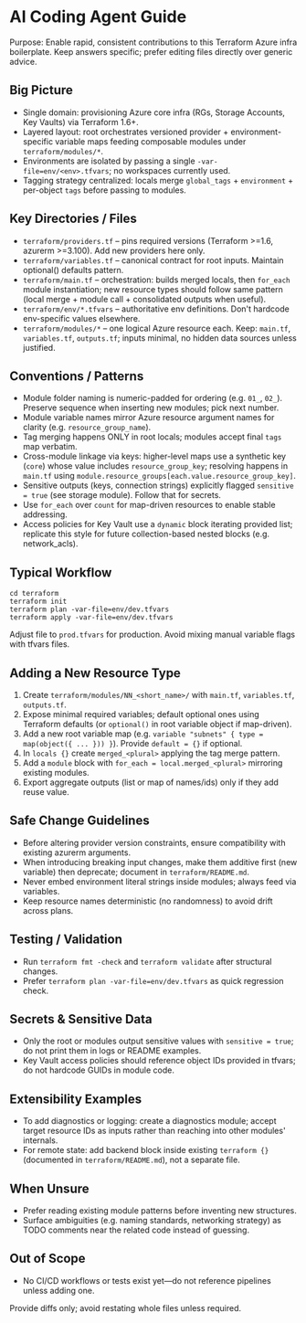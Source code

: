 # AI Coding Agent Guide

Purpose: Enable rapid, consistent contributions to this Terraform Azure infra boilerplate.
Keep answers specific; prefer editing files directly over generic advice.

## Big Picture
- Single domain: provisioning Azure core infra (RGs, Storage Accounts, Key Vaults) via Terraform 1.6+.
- Layered layout: root orchestrates versioned provider + environment-specific variable maps feeding composable modules under `terraform/modules/*`.
- Environments are isolated by passing a single `-var-file=env/<env>.tfvars`; no workspaces currently used.
- Tagging strategy centralized: locals merge `global_tags` + `environment` + per-object `tags` before passing to modules.

## Key Directories / Files
- `terraform/providers.tf` – pins required versions (Terraform >=1.6, azurerm >=3.100). Add new providers here only.
- `terraform/variables.tf` – canonical contract for root inputs. Maintain optional() defaults pattern.
- `terraform/main.tf` – orchestration: builds merged locals, then `for_each` module instantiation; new resource types should follow same pattern (local merge + module call + consolidated outputs when useful).
- `terraform/env/*.tfvars` – authoritative env definitions. Don't hardcode env-specific values elsewhere.
- `terraform/modules/*` – one logical Azure resource each. Keep: `main.tf`, `variables.tf`, `outputs.tf`; inputs minimal, no hidden data sources unless justified.

## Conventions / Patterns
- Module folder naming is numeric-padded for ordering (e.g. `01_`, `02_`). Preserve sequence when inserting new modules; pick next number.
- Module variable names mirror Azure resource argument names for clarity (e.g. `resource_group_name`).
- Tag merging happens ONLY in root locals; modules accept final `tags` map verbatim.
- Cross-module linkage via keys: higher-level maps use a synthetic key (`core`) whose value includes `resource_group_key`; resolving happens in `main.tf` using `module.resource_groups[each.value.resource_group_key]`.
- Sensitive outputs (keys, connection strings) explicitly flagged `sensitive = true` (see storage module). Follow that for secrets.
- Use `for_each` over `count` for map-driven resources to enable stable addressing.
- Access policies for Key Vault use a `dynamic` block iterating provided list; replicate this style for future collection-based nested blocks (e.g. network_acls).

## Typical Workflow
```pwsh
cd terraform
terraform init
terraform plan -var-file=env/dev.tfvars
terraform apply -var-file=env/dev.tfvars
```
Adjust file to `prod.tfvars` for production. Avoid mixing manual variable flags with tfvars files.

## Adding a New Resource Type
1. Create `terraform/modules/NN_<short_name>/` with `main.tf`, `variables.tf`, `outputs.tf`.
2. Expose minimal required variables; default optional ones using Terraform defaults (or `optional()` in root variable object if map-driven).
3. Add a new root variable map (e.g. `variable "subnets" { type = map(object({ ... })) }`). Provide `default = {}` if optional.
4. In `locals {}` create `merged_<plural>` applying the tag merge pattern.
5. Add a `module` block with `for_each = local.merged_<plural>` mirroring existing modules.
6. Export aggregate outputs (list or map of names/ids) only if they add reuse value.

## Safe Change Guidelines
- Before altering provider version constraints, ensure compatibility with existing azurerm arguments.
- When introducing breaking input changes, make them additive first (new variable) then deprecate; document in `terraform/README.md`.
- Never embed environment literal strings inside modules; always feed via variables.
- Keep resource names deterministic (no randomness) to avoid drift across plans.

## Testing / Validation
- Run `terraform fmt -check` and `terraform validate` after structural changes.
- Prefer `terraform plan -var-file=env/dev.tfvars` as quick regression check.

## Secrets & Sensitive Data
- Only the root or modules output sensitive values with `sensitive = true`; do not print them in logs or README examples.
- Key Vault access policies should reference object IDs provided in tfvars; do not hardcode GUIDs in module code.

## Extensibility Examples
- To add diagnostics or logging: create a diagnostics module; accept target resource IDs as inputs rather than reaching into other modules' internals.
- For remote state: add backend block inside existing `terraform {}` (documented in `terraform/README.md`), not a separate file.

## When Unsure
- Prefer reading existing module patterns before inventing new structures.
- Surface ambiguities (e.g. naming standards, networking strategy) as TODO comments near the related code instead of guessing.

## Out of Scope
- No CI/CD workflows or tests exist yet—do not reference pipelines unless adding one.

Provide diffs only; avoid restating whole files unless required.
